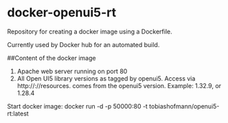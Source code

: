 # docker-openui5-rt

Repository for creating a docker image using a Dockerfile.

Currently used by Docker hub for an automated build.

##Content of the docker image

1. Apache web server running on port 80
2. All Open UI5 library versions as tagged by openui5. Access via http://<dockerhost>:<port>/<version>/resources. <version> comes from the openui5 version. Example: 1.32.9, or 1.28.4

Start docker image: docker run -d -p 50000:80 -t tobiashofmann/openui5-rt:latest
